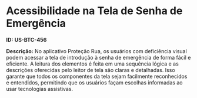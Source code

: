# Acessibilidade na Tela de Senha de Emergência

**ID:** **US-BTC-456**

**Descrição:** No aplicativo Proteção Rua, os usuários com deficiência visual podem acessar a tela de introdução à senha de emergência de forma fácil e eficiente. A leitura dos elementos é feita em uma sequência lógica e as descrições oferecidas pelo leitor de tela são claras e detalhadas. Isso garante que todos os componentes da tela sejam facilmente reconhecidos e entendidos, permitindo que os usuários façam escolhas informadas ao usar tecnologias assistivas.